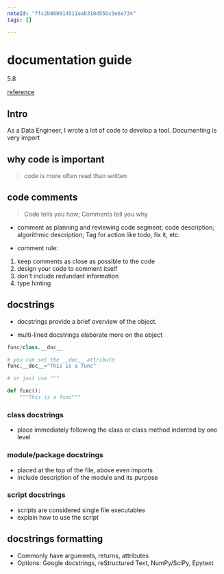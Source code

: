 ```yaml
---
noteId: "7fc2b860914511eab318d55bc3e6e734"
tags: []

---
```


# documentation guide

5.8

[reference](https://realpython.com/documenting-python-code/)

## Intro

As a Data Engineer, I wrote a lot of code to develop a tool. Documenting is very import 

## why code is important

> code is more often read than written

## code comments

> Code tells you how; Comments tell you why

- comment as planning and reviewing code segment; code description; algorithmic description; Tag for action like todo, fix it, etc.

- comment rule:
1. keep comments as close as possible to the code
2. design your code to comment itself
3. don't include redundant information
4. type hinting

## docstrings

- docstrings provide a brief overview of the object.

- multi-lined docstrings elaborate more on the object

```python
func/class.__doc__

# you can set the __doc__ attribute
func.__doc__="This is a func"

# or just use """

def func():
    """This is a func"""

```
### class docstrings
- place immediately following the class or class method indented by one level

### module/package docstrings
- placed at the top of the file, above even imports
- include description of the module and its purpose
### script docstrings
- scripts are considered single file executables
- explain how to use the script

## docstrings formatting

- Commonly have arguments, returns, attributes
- Options: Google docstrings, reStructured Text, NumPy/SciPy, Epytext